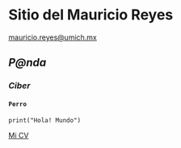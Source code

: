 # Sitio del Mauricio Reyes

[mauricio.reyes@umich.mx](mailto:mauricio.reyes@umich.mx)

## *P@nda*

### _Ciber_

#### `Perro`

```
print("Hola! Mundo")

``` 
[Mi CV](cv.md)

